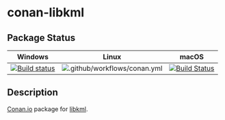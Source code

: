 # conan-libkml

## Package Status

| Windows | Linux | macOS |
|:-------:|:-----:|:-----:|
|[![Build status](https://ci.appveyor.com/api/projects/status/t93mhevdiqbfpb7i?svg=true)](https://ci.appveyor.com/project/SpaceIm/conan-libkml)|![.github/workflows/conan.yml](https://github.com/SpaceIm/conan-libkml/workflows/.github/workflows/conan.yml/badge.svg)|[![Build Status](https://travis-ci.org/SpaceIm/conan-libkml.svg)](https://travis-ci.org/SpaceIm/conan-libkml)|

## Description

[Conan.io](https://conan.io) package for [libkml](https://github.com/libkml/libkml).
